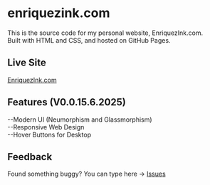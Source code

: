 # enriquezink.com

This is the source code for my personal website, EnriquezInk.com.  
Built with HTML and CSS, and hosted on GitHub Pages.

## Live Site  
[EnriquezInk.com](https://ethanenriquez.github.io/enriquezink.com/)

## Features (V0.0.15.6.2025)  
--Modern UI (Neumorphism and Glassmorphism)  
--Responsive Web Design  
--Hover Buttons for Desktop

## Feedback  
Found something buggy? You can type here → [Issues](https://github.com/Ethanenriquez/enriquezink.com/issues)
